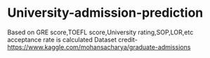 # University-admission-prediction
Based on GRE score,TOEFL score,University rating,SOP,LOR,etc acceptance rate is calculated
Dataset credit-https://www.kaggle.com/mohansacharya/graduate-admissions
